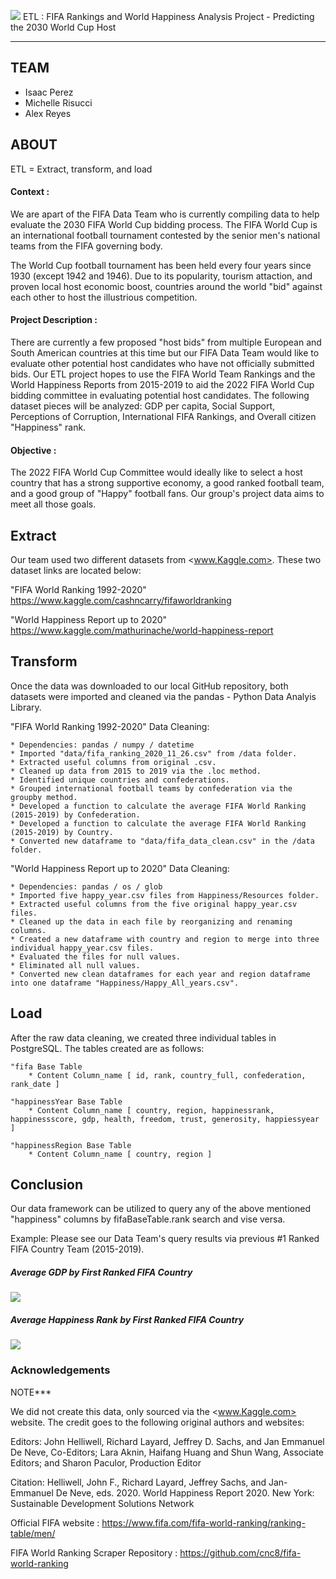 
![](/images/fifaworldcuptrophy.jpg)
ETL : FIFA Rankings and World Happiness Analysis Project - Predicting the 2030 World Cup Host

- - -

## TEAM 

* Isaac Perez
* Michelle Risucci
* Alex Reyes

## ABOUT

ETL = Extract, transform, and load

#### Context : 

We are apart of the FIFA Data Team who is currently compiling data to help evaluate the 2030 FIFA World Cup bidding process. The FIFA World Cup is an international football tournament contested by the senior men's national teams from the FIFA governing body. 

The World Cup football tournament has been held every four years since 1930 (except 1942 and 1946). Due to its popularity, tourism attaction, and proven local host economic boost, countries around the world "bid" against each other to host the illustrious competition. 

#### Project Description : 

There are currently a few proposed "host bids" from multiple European and South American countries at this time but our FIFA Data Team would like to evaluate other potential host candidates who have not officially submitted bids. Our ETL project hopes to use the FIFA World Team Rankings and the World Happiness Reports from 2015-2019 to aid the 2022 FIFA World Cup bidding committee in evaluating potential host candidates. The following dataset pieces will be analyzed: GDP per capita, Social Support, Perceptions of Corruption, International FIFA Rankings, and Overall citizen "Happiness" rank.

#### Objective : 

The 2022 FIFA World Cup Committee would ideally like to select a host country that has a strong supportive economy, a good ranked football team, and a good group of "Happy" football fans. Our group's project data aims to meet all those goals.

## Extract

Our team used two different datasets from <www.Kaggle.com>. These two dataset links are located below: 

"FIFA World Ranking 1992-2020" https://www.kaggle.com/cashncarry/fifaworldranking

"World Happiness Report up to 2020" https://www.kaggle.com/mathurinache/world-happiness-report

## Transform

Once the data was downloaded to our local GitHub repository, both datasets were imported and cleaned via the pandas - Python Data Analyis Library.

"FIFA World Ranking 1992-2020" Data Cleaning:

    * Dependencies: pandas / numpy / datetime
    * Imported "data/fifa_ranking_2020_11_26.csv" from /data folder. 
    * Extracted useful columns from original .csv. 
    * Cleaned up data from 2015 to 2019 via the .loc method. 
    * Identified unique countries and confederations. 
    * Grouped international football teams by confederation via the groupby method.
    * Developed a function to calculate the average FIFA World Ranking (2015-2019) by Confederation.
    * Developed a function to calculate the average FIFA World Ranking (2015-2019) by Country.
    * Converted new dataframe to "data/fifa_data_clean.csv" in the /data folder. 

"World Happiness Report up to 2020" Data Cleaning:

    * Dependencies: pandas / os / glob
    * Imported five happy_year.csv files from Happiness/Resources folder.
    * Extracted useful columns from the five original happy_year.csv files.
    * Cleaned up the data in each file by reorganizing and renaming columns.
    * Created a new dataframe with country and region to merge into three individual happy_year.csv files.
    * Evaluated the files for null values. 
    * Eliminated all null values. 
    * Converted new clean dataframes for each year and region dataframe into one dataframe "Happiness/Happy_All_years.csv".

## Load

After the raw data cleaning, we created three individual tables in PostgreSQL. The tables created are as follows: 

    "fifa Base Table
        * Content Column_name [ id, rank, country_full, confederation, rank_date ] 

    "happinessYear Base Table
        * Content Column_name [ country, region, happinessrank, happinessscore, gdp, health, freedom, trust, generosity, happiessyear ]

    "happinessRegion Base Table
        * Content Column_name [ country, region ]


## Conclusion

Our data framework can be utilized to query any of the above mentioned "happiness" columns by fifaBaseTable.rank search and vise versa. 

Example: Please see our Data Team's query results via previous #1 Ranked FIFA Country Team (2015-2019). 

##### Average GDP by First Ranked FIFA Country
![](/images/Avg_GDP.png)

##### Average Happiness Rank by First Ranked FIFA Country
![](/images/Avg_Rank.png)
    
### Acknowledgements

NOTE***

We did not create this data, only sourced via the <www.Kaggle.com> website. The credit goes to the following original authors and websites: 

Editors: John Helliwell, Richard Layard, Jeffrey D. Sachs, and Jan Emmanuel De Neve, Co-Editors; Lara Aknin, Haifang Huang and Shun Wang, Associate Editors; and Sharon Paculor, Production Editor

Citation:
Helliwell, John F., Richard Layard, Jeffrey Sachs, and Jan-Emmanuel De Neve, eds. 2020. World Happiness Report 2020. New York: Sustainable Development Solutions Network

Official FIFA website : https://www.fifa.com/fifa-world-ranking/ranking-table/men/

FIFA World Ranking Scraper Repository : https://github.com/cnc8/fifa-world-ranking

